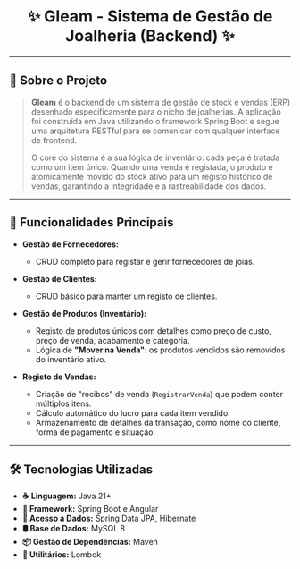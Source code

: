 <div align="center">

# ✨ Gleam - Sistema de Gestão de Joalheria (Backend) ✨

</div>

---

## 📖 **Sobre o Projeto**

> **Gleam** é o backend de um sistema de gestão de stock e vendas (ERP) desenhado especificamente para o nicho de joalherias. A aplicação foi construída em Java utilizando o framework Spring Boot e segue uma arquitetura RESTful para se comunicar com qualquer interface de frontend.
>
> O core do sistema é a sua lógica de inventário: cada peça é tratada como um item único. Quando uma venda é registada, o produto é atomicamente movido do stock ativo para um registo histórico de vendas, garantindo a integridade e a rastreabilidade dos dados.

---

## 🚀 **Funcionalidades Principais**

* **Gestão de Fornecedores:**
    * CRUD completo para registar e gerir fornecedores de joias.

* **Gestão de Clientes:**
    * CRUD básico para manter um registo de clientes.

* **Gestão de Produtos (Inventário):**
    * Registo de produtos únicos com detalhes como preço de custo, preço de venda, acabamento e categoria.
    * Lógica de **"Mover na Venda"**: os produtos vendidos são removidos do inventário ativo.

* **Registo de Vendas:**
    * Criação de "recibos" de venda (`RegistrarVenda`) que podem conter múltiplos itens.
    * Cálculo automático do lucro para cada item vendido.
    * Armazenamento de detalhes da transação, como nome do cliente, forma de pagamento e situação.

---

## 🛠️ **Tecnologias Utilizadas**

* **☕ Linguagem:** Java 21+
* **🍃 Framework:** Spring Boot e Angular
* **💾 Acesso a Dados:** Spring Data JPA, Hibernate
* **🛢️ Base de Dados:** MySQL 8
* **📦 Gestão de Dependências:** Maven
* **📝 Utilitários:** Lombok
